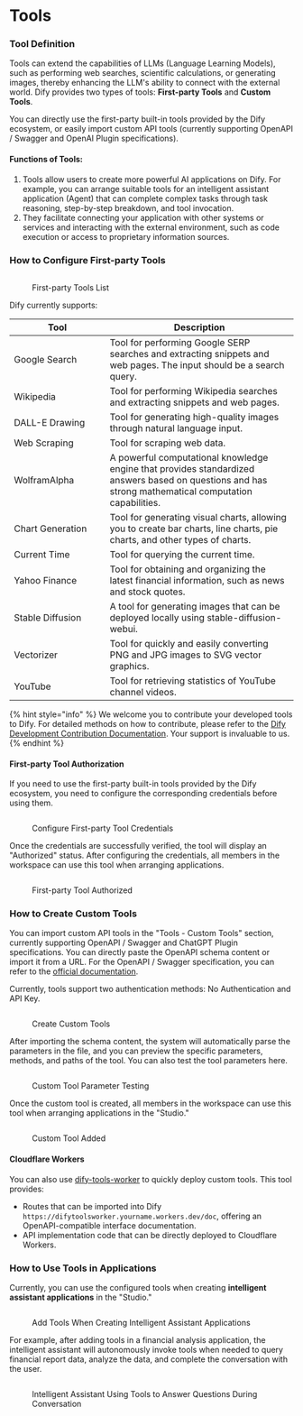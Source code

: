 # Tools

### Tool Definition

Tools can extend the capabilities of LLMs (Language Learning Models), such as performing web searches, scientific calculations, or generating images, thereby enhancing the LLM's ability to connect with the external world. Dify provides two types of tools: **First-party Tools** and **Custom Tools**.

You can directly use the first-party built-in tools provided by the Dify ecosystem, or easily import custom API tools (currently supporting OpenAPI / Swagger and OpenAI Plugin specifications).

#### Functions of Tools:

1. Tools allow users to create more powerful AI applications on Dify. For example, you can arrange suitable tools for an intelligent assistant application (Agent) that can complete complex tasks through task reasoning, step-by-step breakdown, and tool invocation.
2. They facilitate connecting your application with other systems or services and interacting with the external environment, such as code execution or access to proprietary information sources.

### How to Configure First-party Tools

<figure><img src="../.gitbook/assets/image (131).png" alt=""><figcaption><p>First-party Tools List</p></figcaption></figure>

Dify currently supports:

<table><thead><tr><th width="154">Tool</th><th>Description</th></tr></thead><tbody><tr><td>Google Search</td><td>Tool for performing Google SERP searches and extracting snippets and web pages. The input should be a search query.</td></tr><tr><td>Wikipedia</td><td>Tool for performing Wikipedia searches and extracting snippets and web pages.</td></tr><tr><td>DALL-E Drawing</td><td>Tool for generating high-quality images through natural language input.</td></tr><tr><td>Web Scraping</td><td>Tool for scraping web data.</td></tr><tr><td>WolframAlpha</td><td>A powerful computational knowledge engine that provides standardized answers based on questions and has strong mathematical computation capabilities.</td></tr><tr><td>Chart Generation</td><td>Tool for generating visual charts, allowing you to create bar charts, line charts, pie charts, and other types of charts.</td></tr><tr><td>Current Time</td><td>Tool for querying the current time.</td></tr><tr><td>Yahoo Finance</td><td>Tool for obtaining and organizing the latest financial information, such as news and stock quotes.</td></tr><tr><td>Stable Diffusion</td><td>A tool for generating images that can be deployed locally using stable-diffusion-webui.</td></tr><tr><td>Vectorizer</td><td>Tool for quickly and easily converting PNG and JPG images to SVG vector graphics.</td></tr><tr><td>YouTube</td><td>Tool for retrieving statistics of YouTube channel videos.</td></tr></tbody></table>

{% hint style="info" %}
We welcome you to contribute your developed tools to Dify. For detailed methods on how to contribute, please refer to the [Dify Development Contribution Documentation](https://github.com/langgenius/dify/blob/main/CONTRIBUTING.md). Your support is invaluable to us.
{% endhint %}

#### First-party Tool Authorization

If you need to use the first-party built-in tools provided by the Dify ecosystem, you need to configure the corresponding credentials before using them.

<figure><img src="../.gitbook/assets/image (134).png" alt=""><figcaption><p>Configure First-party Tool Credentials</p></figcaption></figure>

Once the credentials are successfully verified, the tool will display an "Authorized" status. After configuring the credentials, all members in the workspace can use this tool when arranging applications.

<figure><img src="../.gitbook/assets/image (136).png" alt=""><figcaption><p>First-party Tool Authorized</p></figcaption></figure>

### How to Create Custom Tools

You can import custom API tools in the "Tools - Custom Tools" section, currently supporting OpenAPI / Swagger and ChatGPT Plugin specifications. You can directly paste the OpenAPI schema content or import it from a URL. For the OpenAPI / Swagger specification, you can refer to the [official documentation](https://swagger.io/specification/).

Currently, tools support two authentication methods: No Authentication and API Key.

<figure><img src="../.gitbook/assets/image (147).png" alt=""><figcaption><p>Create Custom Tools</p></figcaption></figure>

After importing the schema content, the system will automatically parse the parameters in the file, and you can preview the specific parameters, methods, and paths of the tool. You can also test the tool parameters here.

<figure><img src="../.gitbook/assets/image (148).png" alt=""><figcaption><p>Custom Tool Parameter Testing</p></figcaption></figure>

Once the custom tool is created, all members in the workspace can use this tool when arranging applications in the "Studio."

<figure><img src="../.gitbook/assets/image (150).png" alt=""><figcaption><p>Custom Tool Added</p></figcaption></figure>

#### Cloudflare Workers

You can also use [dify-tools-worker](https://github.com/crazywoola/dify-tools-worker) to quickly deploy custom tools. This tool provides:

* Routes that can be imported into Dify `https://difytoolsworker.yourname.workers.dev/doc`, offering an OpenAPI-compatible interface documentation.
* API implementation code that can be directly deployed to Cloudflare Workers.

### How to Use Tools in Applications

Currently, you can use the configured tools when creating **intelligent assistant applications** in the "Studio."

<figure><img src="../.gitbook/assets/image (139).png" alt=""><figcaption><p>Add Tools When Creating Intelligent Assistant Applications</p></figcaption></figure>

For example, after adding tools in a financial analysis application, the intelligent assistant will autonomously invoke tools when needed to query financial report data, analyze the data, and complete the conversation with the user.

<figure><img src="../.gitbook/assets/image (144).png" alt=""><figcaption><p>Intelligent Assistant Using Tools to Answer Questions During Conversation</p></figcaption></figure>